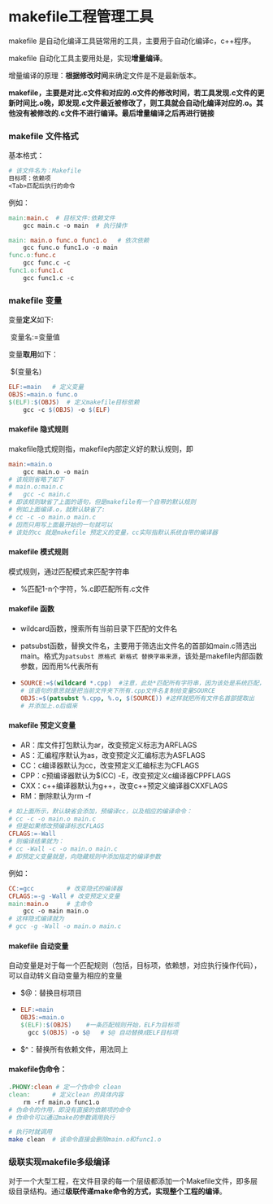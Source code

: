 # makefile工程管理工具

makefile 是自动化编译工具链常用的工具，主要用于自动化编译c，c++程序。

makefile 自动化工具主要用处是，实现**增量编译**。

增量编译的原理：**根据修改时间**来确定文件是不是最新版本。

**makefile，主要是对比.c文件和对应的.o文件的修改时间，若工具发现.c文件的更新时间比.o晚，即发现.c文件最近被修改了，则工具就会自动化编译对应的.o。其他没有被修改的.c文件不进行编译。最后增量编译之后再进行链接**

### makefile 文件格式

基本格式：

```makefile
# 该文件名为：Makefile
目标项：依赖项
<Tab>匹配后执行的命令  
```

例如：

```makefile
main:main.c  # 目标文件:依赖文件
	gcc main.c -o main	# 执行操作
```

```makefile
main: main.o func.o func1.o   # 依次依赖
	gcc func.o func1.o -o main
func.o:func.c
	gcc func.c -c 
func1.o:func1.c
	gcc func1.c -c
```

### makefile 变量

变量**定义**如下:

​	变量名:=变量值

变量**取用**如下：

​	$(变量名)

```makefile
ELF:=main	# 定义变量
OBJS:=main.o func.o
$(ELF):$(OBJS)	# 定义makefile目标依赖
	gcc -c $(OBJS) -o $(ELF)
```

#### makefile 隐式规则

makefile隐式规则指，makefile内部定义好的默认规则，即

```makefile
main:=main.o
	gcc main.o -o main
# 该规则省略了如下
# main.o:main.c
#	gcc -c main.c
# 即该规则缺省了上面的语句，但是makefile有一个自带的默认规则
# 例如上面编译.o，就默认缺省了:
# cc -c -o main.o main.c 
# 因而只用写上面最开始的一句就可以
# 该处的cc 就是makefile 预定义的变量，cc实际指默认系统自带的编译器
```

#### makefile 模式规则

模式规则，通过匹配模式来匹配字符串

- %匹配1-n个字符，%.c即匹配所有.c文件

#### makefile 函数

- wildcard函数，搜索所有当前目录下匹配的文件名

- patsubst函数，替换文件名，主要用于筛选出文件名的首部如main.c筛选出main。格式为```patsubst 原格式 新格式 替换字串来源```，该处是makefile内部函数参数，因而用%代表所有

- ```makefile
  SOURCE:=$(wildcard *.cpp)  #注意，此处*匹配所有字符串，因为该处是系统匹配，所以用*代表所有。该处匹配所有cpp文件
  # 该语句的意思就是把当前文件夹下所有.cpp文件名复制给变量SOURCE
  OBJS:=$(patsubst %.cpp, %.o, $(SOURCE)) #这样就把所有文件名首部提取出
  # 并添加上.o后缀来
  ```

#### makefile 预定义变量

- AR：库文件打包默认为ar，改变预定义标志为ARFLAGS
- AS：汇编程序默认为as，改变预定义汇编标志为ASFLAGS
- CC：c编译器默认为cc，改变预定义汇编标志为CFLAGS
- CPP：c预编译器默认为$(CC) -E，改变预定义c编译器CPPFLAGS
- CXX：c++编译器默认为g++，改变c++预定义编译器CXXFLAGS
- RM：删除默认为rm -f

```makefile
# 如上面所示，默认缺省会添加，预编译cc，以及相应的编译命令：
# cc -c -o main.o main.c 
# 但是如果修改预编译标志CFLAGS
CFLAGS:=-Wall
# 则编译结果就为：
# cc -Wall -c -o main.o main.c
# 即预定义变量就是，向隐藏规则中添加指定的编译参数
```

例如：

```makefile
CC:=gcc			# 改变隐式的编译器
CFLAGS:=-g -Wall # 改变预定义变量
main:main.o		# 主命令
	gcc -o main main.o
# 这样隐式编译就为
# gcc -g -Wall -o main.o main.c
```

#### makefile 自动变量

自动变量是对于每一个匹配规则（包括，目标项，依赖想，对应执行操作代码），可以自动转义自动变量为相应的变量

- $@：替换目标项目

- ```makefile
  ELF:=main
  OBJS:=main.o
  $(ELF):$(OBJS)	#一条匹配规则开始，ELF为目标项
  	gcc $(OBJS) -o $@	# $@ 自动替换成ELF目标项
  ```

- $^：替换所有依赖文件，用法同上

#### makefile伪命令：

```makefile
.PHONY:clean # 定一个伪命令 clean
clean:		# 定义clean 的具体内容
	rm -rf main.o func1.o
# 伪命令的作用，即没有直接的依赖项的命令
# 伪命令可以通过make的参数调用执行
```

```bash
# 执行时就调用
make clean  # 该命令直接会删除main.o和func1.o
```

### 级联实现makefile多级编译

对于一个大型工程，在文件目录的每一个层级都添加一个Makefile文件，即多层级目录结构。通过**级联传递make命令的方式，实现整个工程的编译**。